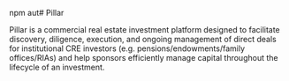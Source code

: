 npm aut# Pillar 

Pillar is a commercial real estate investment platform designed to facilitate discovery, diligence, execution, and ongoing management of direct deals for institutional CRE investors (e.g. pensions/endowments/family offices/RIAs) and help sponsors efficiently manage capital throughout the lifecycle of an investment.
